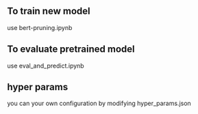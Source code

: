 ## To train new model
use bert-pruning.ipynb

## To evaluate pretrained model
use eval_and_predict.ipynb

## hyper params
you can your own configuration by modifying hyper_params.json
